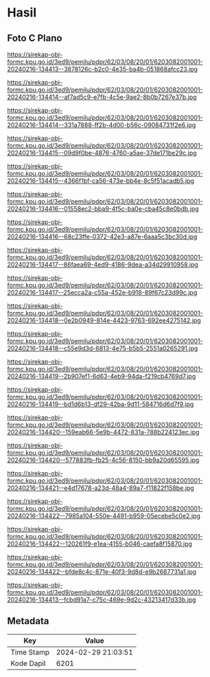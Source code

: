 # Hasil

## Foto C Plano

https://sirekap-obj-formc.kpu.go.id/3ed9/pemilu/pdpr/62/03/08/20/01/6203082001001-20240216-134413--3878126c-b2c0-4e35-ba4b-051868afcc23.jpg

https://sirekap-obj-formc.kpu.go.id/3ed9/pemilu/pdpr/62/03/08/20/01/6203082001001-20240216-134414--af7ad5c9-e7fb-4c5e-9ae2-8b0b7267e37b.jpg

https://sirekap-obj-formc.kpu.go.id/3ed9/pemilu/pdpr/62/03/08/20/01/6203082001001-20240216-134414--331a7888-ff2b-4d00-b56c-09084731f2e6.jpg

https://sirekap-obj-formc.kpu.go.id/3ed9/pemilu/pdpr/62/03/08/20/01/6203082001001-20240216-134415--09d9f0be-4876-4760-a5ae-37de171be29c.jpg

https://sirekap-obj-formc.kpu.go.id/3ed9/pemilu/pdpr/62/03/08/20/01/6203082001001-20240216-134415--4366f1bf-ca56-473e-bb4e-8c5f51acadb5.jpg

https://sirekap-obj-formc.kpu.go.id/3ed9/pemilu/pdpr/62/03/08/20/01/6203082001001-20240216-134416--01558ec2-bba9-4f5c-ba0e-cba45c8e0bdb.jpg

https://sirekap-obj-formc.kpu.go.id/3ed9/pemilu/pdpr/62/03/08/20/01/6203082001001-20240216-134416--68c23ffe-0372-42e3-a87e-6aaa5c3bc30d.jpg

https://sirekap-obj-formc.kpu.go.id/3ed9/pemilu/pdpr/62/03/08/20/01/6203082001001-20240216-134417--86faea69-4ed9-4186-9dea-a34d29910958.jpg

https://sirekap-obj-formc.kpu.go.id/3ed9/pemilu/pdpr/62/03/08/20/01/6203082001001-20240216-134417--25ecca2a-c55a-452e-b918-89f67c23d99c.jpg

https://sirekap-obj-formc.kpu.go.id/3ed9/pemilu/pdpr/62/03/08/20/01/6203082001001-20240216-134418--0e2b0949-814e-4423-9763-692ee4275142.jpg

https://sirekap-obj-formc.kpu.go.id/3ed9/pemilu/pdpr/62/03/08/20/01/6203082001001-20240216-134418--c55e9d3d-6813-4e75-b5b5-2551a0265291.jpg

https://sirekap-obj-formc.kpu.go.id/3ed9/pemilu/pdpr/62/03/08/20/01/6203082001001-20240216-134419--2b907ef1-6d63-4eb9-94da-f219cb4769d7.jpg

https://sirekap-obj-formc.kpu.go.id/3ed9/pemilu/pdpr/62/03/08/20/01/6203082001001-20240216-134419--bd1d6b13-df29-42ba-9d11-584716d6d7f9.jpg

https://sirekap-obj-formc.kpu.go.id/3ed9/pemilu/pdpr/62/03/08/20/01/6203082001001-20240216-134420--159eab66-5e9b-4472-831a-788b224123ec.jpg

https://sirekap-obj-formc.kpu.go.id/3ed9/pemilu/pdpr/62/03/08/20/01/6203082001001-20240216-134420--577883fb-fb25-4c56-8150-bb9a20d65595.jpg

https://sirekap-obj-formc.kpu.go.id/3ed9/pemilu/pdpr/62/03/08/20/01/6203082001001-20240216-134421--e4d17678-a23d-48a4-89a7-f11822f158be.jpg

https://sirekap-obj-formc.kpu.go.id/3ed9/pemilu/pdpr/62/03/08/20/01/6203082001001-20240216-134422--7985a104-550e-4491-b959-05ecebe5c0e2.jpg

https://sirekap-obj-formc.kpu.go.id/3ed9/pemilu/pdpr/62/03/08/20/01/6203082001001-20240216-134422--120261f9-e1ea-4155-b046-caefa8f15870.jpg

https://sirekap-obj-formc.kpu.go.id/3ed9/pemilu/pdpr/62/03/08/20/01/6203082001001-20240216-134422--bfde8c4c-871e-40f3-9d8d-e9b2687731a1.jpg

https://sirekap-obj-formc.kpu.go.id/3ed9/pemilu/pdpr/62/03/08/20/01/6203082001001-20240216-134413--fcbd91a7-c75c-469e-9d2c-43213417d33b.jpg


## Metadata

| Key        | Value               |
| ---------- | ------------------- |
| Time Stamp | 2024-02-29 21:03:51 |
| Kode Dapil | 6201                |




